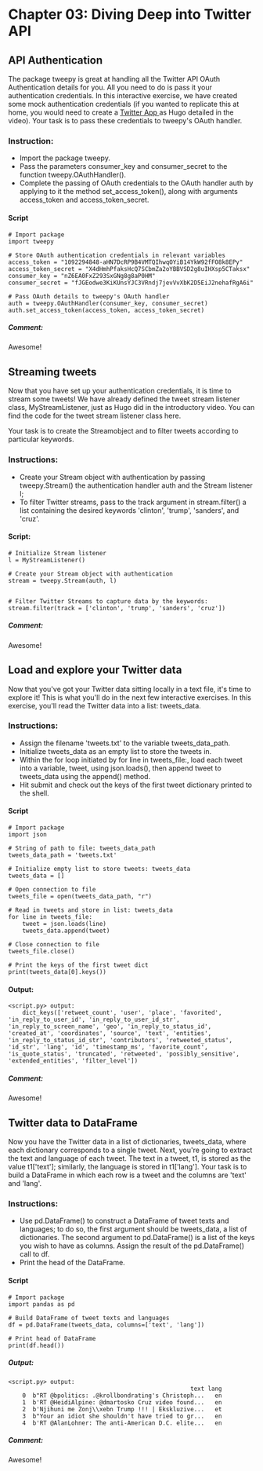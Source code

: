 # Chapter 03: Diving Deep into Twitter API

## API Authentication
The package tweepy is great at handling all the Twitter API OAuth Authentication details for you. All you need to do is pass it your authentication credentials. In this interactive exercise, we have created some mock authentication credentials (if you wanted to replicate this at home, you would need to create a <a href="https://apps.twitter.com/"> Twitter App </a> as Hugo detailed in the video). Your task is to pass these credentials to tweepy's OAuth handler.

### Instruction:
* Import the package tweepy.
* Pass the parameters consumer_key and consumer_secret to the function tweepy.OAuthHandler().
* Complete the passing of OAuth credentials to the OAuth handler auth by applying to it the method set_access_token(), along with arguments access_token and access_token_secret.

#### Script
```
# Import package
import tweepy

# Store OAuth authentication credentials in relevant variables
access_token = "1092294848-aHN7DcRP9B4VMTQIhwqOYiB14YkW92fFO8k8EPy"
access_token_secret = "X4dHmhPfaksHcQ7SCbmZa2oYBBVSD2g8uIHXsp5CTaksx"
consumer_key = "nZ6EA0FxZ293SxGNg8g8aP0HM"
consumer_secret = "fJGEodwe3KiKUnsYJC3VRndj7jevVvXbK2D5EiJ2nehafRgA6i"

# Pass OAuth details to tweepy's OAuth handler
auth = tweepy.OAuthHandler(consumer_key, consumer_secret)
auth.set_access_token(access_token, access_token_secret)

```
##### Comment:
Awesome!

## Streaming tweets
Now that you have set up your authentication credentials, it is time to stream some tweets! We have already defined the tweet stream listener class, MyStreamListener, just as Hugo did in the introductory video. You can find the code for the tweet stream listener class here.

Your task is to create the Streamobject and to filter tweets according to particular keywords.

### Instructions:
* Create your Stream object with authentication by passing tweepy.Stream() the authentication handler auth and the Stream listener l;
* To filter Twitter streams, pass to the track argument in stream.filter() a list containing the desired keywords 'clinton', 'trump', 'sanders', and 'cruz'.

#### Script:
```
# Initialize Stream listener
l = MyStreamListener()

# Create your Stream object with authentication
stream = tweepy.Stream(auth, l)


# Filter Twitter Streams to capture data by the keywords:
stream.filter(track = ['clinton', 'trump', 'sanders', 'cruz'])
```
##### Comment:
Awesome!

## Load and explore your Twitter data
Now that you've got your Twitter data sitting locally in a text file, it's time to explore it! This is what you'll do in the next few interactive exercises. In this exercise, you'll read the Twitter data into a list: tweets_data.

### Instructions:
* Assign the filename 'tweets.txt' to the variable tweets_data_path.
* Initialize tweets_data as an empty list to store the tweets in.
* Within the for loop initiated by for line in tweets_file:, load each tweet into a variable, tweet, using json.loads(), then append tweet to tweets_data using the append() method.
* Hit submit and check out the keys of the first tweet dictionary printed to the shell.

#### Script
```
# Import package
import json

# String of path to file: tweets_data_path
tweets_data_path = 'tweets.txt'

# Initialize empty list to store tweets: tweets_data
tweets_data = []

# Open connection to file
tweets_file = open(tweets_data_path, "r")

# Read in tweets and store in list: tweets_data
for line in tweets_file:
    tweet = json.loads(line)
    tweets_data.append(tweet)

# Close connection to file
tweets_file.close()

# Print the keys of the first tweet dict
print(tweets_data[0].keys())
```

#### Output:
```
<script.py> output:
    dict_keys(['retweet_count', 'user', 'place', 'favorited', 'in_reply_to_user_id', 'in_reply_to_user_id_str', 'in_reply_to_screen_name', 'geo', 'in_reply_to_status_id', 'created_at', 'coordinates', 'source', 'text', 'entities', 'in_reply_to_status_id_str', 'contributors', 'retweeted_status', 'id_str', 'lang', 'id', 'timestamp_ms', 'favorite_count', 'is_quote_status', 'truncated', 'retweeted', 'possibly_sensitive', 'extended_entities', 'filter_level'])
```
##### Comment:
Awesome!

## Twitter data to DataFrame
Now you have the Twitter data in a list of dictionaries, tweets_data, where each dictionary corresponds to a single tweet. Next, you're going to extract the text and language of each tweet. The text in a tweet, t1, is stored as the value t1['text']; similarly, the language is stored in t1['lang']. Your task is to build a DataFrame in which each row is a tweet and the columns are 'text' and 'lang'.

### Instructions:
* Use pd.DataFrame() to construct a DataFrame of tweet texts and languages; to do so, the first argument should be tweets_data, a list of dictionaries. The second argument to pd.DataFrame() is a list of the keys you wish to have as columns. Assign the result of the pd.DataFrame() call to df.
* Print the head of the DataFrame.

#### Script
```
# Import package
import pandas as pd

# Build DataFrame of tweet texts and languages
df = pd.DataFrame(tweets_data, columns=['text', 'lang'])

# Print head of DataFrame
print(df.head())
```

##### Output:
```
<script.py> output:
                                                    text lang
    0  b"RT @bpolitics: .@krollbondrating's Christoph...   en
    1  b'RT @HeidiAlpine: @dmartosko Cruz video found...   en
    2  b'Njihuni me Zonj\\xebn Trump !!! | Ekskluzive...   et
    3  b"Your an idiot she shouldn't have tried to gr...   en
    4  b'RT @AlanLohner: The anti-American D.C. elite...   en
```
##### Comment:
Awesome!
